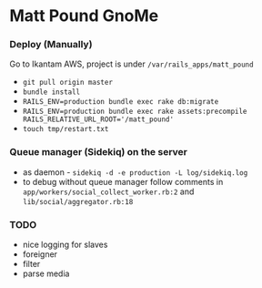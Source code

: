 Matt Pound GnoMe
===========================

### Deploy (Manually)

Go to Ikantam AWS, project is under `/var/rails_apps/matt_pound`

* `git pull origin master`
* `bundle install`
* `RAILS_ENV=production bundle exec rake db:migrate`
* `RAILS_ENV=production bundle exec rake assets:precompile RAILS_RELATIVE_URL_ROOT='/matt_pound'`
* `touch tmp/restart.txt`

### Queue manager (Sidekiq) on the server

* as daemon - `sidekiq -d -e production -L log/sidekiq.log`
* to debug without queue manager follow comments in `app/workers/social_collect_worker.rb:2` and `lib/social/aggregator.rb:18`

### TODO

* nice logging for slaves
* foreigner
* filter
* parse media
